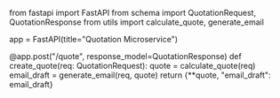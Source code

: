 from fastapi import FastAPI
from schema import QuotationRequest, QuotationResponse
from utils import calculate_quote, generate_email

app = FastAPI(title="Quotation Microservice")

@app.post("/quote", response_model=QuotationResponse)
def create_quote(req: QuotationRequest):
    quote = calculate_quote(req)
    email_draft = generate_email(req, quote)
    return {**quote, "email_draft": email_draft}
